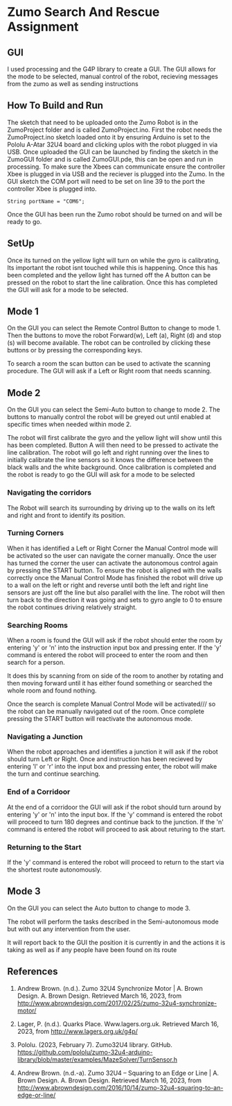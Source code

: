 # Zumo Search And Rescue Assignment

## GUI
I used processing and the G4P library to create a GUI. The GUI allows for the mode to be selected, manual control of the robot, recieving messages from the zumo as well as sending instructions

## How To Build and Run
The sketch that need to be uploaded onto the Zumo Robot is in the ZumoProject folder and is called ZumoProject.ino.
First the robot needs the ZumoProject.ino sketch loaded onto it by ensuring Arduino is set to the Pololu A-Atar 32U4 board and clicking uplos with the robot plugged in via USB. Once uploaded the GUI can be launched by finding the sketch in the ZumoGUI folder and is called ZumoGUI.pde, this can be open and run in processing.
To make sure the Xbees can communicate ensure the controller Xbee is plugged in via USB and the reciever is plugged into the Zumo. In the GUI sketch the COM port will need to be set on line 39 to the port the controller Xbee is plugged into.

`String portName = "COM6";`

Once the GUI has been run the Zumo robot should be turned on and will be ready to go.
## SetUp
Once its turned on the yellow light will turn on while the gyro is calibrating, Its important the robot isnt touched while this is happening.
Once this has been completed and the yellow light has turned off the A button can be pressed on the robot to start the line calibration. Once this has completed the GUI will ask for a mode to be selected.

## Mode 1
  On the GUI you can select the Remote Control Button to change to mode 1.
  Then the buttons to move the robot Forward(w), Left (a), Right (d) and stop 
  (s) will become available. The robot can be controlled by clicking these 
  buttons or by pressing the corresponding keys.
  
  To search a room the scan button can be used to activate the scanning procedure. The GUI will ask if a Left or Right room that needs scanning.

## Mode 2
  On the GUI you can select the Semi-Auto button to change to mode 2.
  The buttons to manually control the robot will be greyed out until enabled 
  at specific times when needed within mode 2.
  
  The robot will first calibrate the gyro and the yellow light will show until this has been completed. Button A will then need to be pressed to activate the line 
  calibration. The robot will go left and right running over the lines to initially calibrate the line sensors so it knows the difference between the black walls and 
  the white background.
  Once calibration is completed and the robot is ready to go the GUI will ask for a mode to be selected
  
  ### Navigating the corridors
  The Robot will search its surrounding by driving up to the walls on its left and right and front to identify its position.
  
  ### Turning Corners
  When it has identified a Left or Right Corner the Manual Control mode will be activated so the user can navigate the corner manually. Once the user has turned the 
  corner the user can activate the autonomous control again by pressing the START button. To ensure the robot is aligned with the walls correctly once the Manual 
  Control Mode has finished the robot will drive up to a wall on the left or right and reverse until both the left and right line sensors are just off the line but 
  also parallel with the line. The robot will then turn back to the direction it was going and sets to gyro angle to 0 to ensure the robot continues driving 
  relatively straight.
  
  ### Searching Rooms
  When a room is found the GUI will ask if the robot should enter the room by entering 'y' or 'n' into the instruction input box and pressing enter.
  If the 'y' command is entered the robot will proceed to enter the room and then search for a person.
  
  It does this by scanning from on side of the room to another by rotating and then moving forward until it has either found something or searched the whole room and 
  found nothing.
  
  Once the search is complete Manual Control Mode will be activated/// so the robot can be manually navigated out of the room. Once complete pressing the START 
  button will reactivate the autonomous mode.
  
  ### Navigating a Junction
  When the robot approaches and identifies a junction it will ask if the robot should turn Left or Right. Once and instruction has been recieved by entering 'l' or 
  'r' into the input box and pressing enter, the robot will make the turn and continue searching.
  
  ### End of a Corridoor
  At the end of a corridoor the GUI will ask if the robot should turn around by entering 'y' or 'n' into the input box.
  If the 'y' command is entered the robot will proceed to turn 180 degrees and continue back to the junction.
  If the 'n' command is entered the robot will proceed to ask about returing to the start.
  
  ### Returning to the Start
  If the 'y' command is entered the robot will proceed to return to the start via the shortest route autonomously.

## Mode 3
  On the GUI you can select the Auto button to change to mode 3.
  
  The robot will perform the tasks described in the Semi-autonomous mode but with out any intervention from the user.
  
  It will report back to the GUI the position it is currently in and the actions it is taking as well as if any people have been found on its route

## References
1. Andrew Brown. (n.d.). Zumo 32U4 Synchronize Motor | A. Brown Design. A. Brown Design. Retrieved March 16, 2023, from http://www.abrowndesign.com/2017/02/25/zumo-32u4-synchronize-motor/

2. Lager, P. (n.d.). Quarks Place. Www.lagers.org.uk. Retrieved March 16, 2023, from http://www.lagers.org.uk/g4p/

3. Pololu. (2023, February 7). Zumo32U4 library. GitHub. https://github.com/pololu/zumo-32u4-arduino-library/blob/master/examples/MazeSolver/TurnSensor.h

4. Andrew Brown. (n.d.-a). Zumo 32U4 – Squaring to an Edge or Line | A. Brown Design. A. Brown Design. Retrieved March 16, 2023, from http://www.abrowndesign.com/2016/10/14/zumo-32u4-squaring-to-an-edge-or-line/


